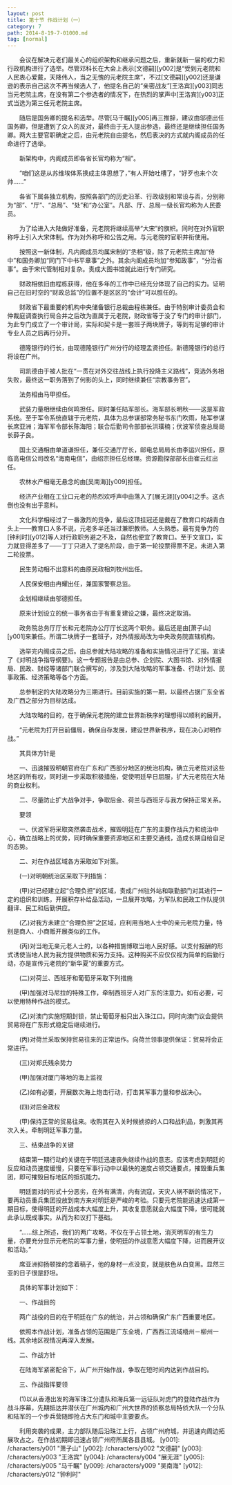 ```yaml
---
layout: post
title: 第十节 作战计划（一）
category: 7
path: 2014-8-19-7-01000.md
tag: [normal]
---
```


　　会议在解决元老们最关心的组织架构和继承问题之后，重新就新一届的权力和行政机构进行了选举。尽管邓科长在大会上表示[文德嗣][y002]是“受到元老院和人民衷心爱戴，天降伟人，当之无愧的元老院主席”，不过[文德嗣][y002]还是谦逊的表示自己这次不再当候选人了，他提名自己的“亲密战友”[王洛宾][y003]同志当元老院主席，在没有第二个参选者的情况下，在热烈的掌声中[王洛宾][y003]正式当选为第三任元老院主席。

　　随后是国务卿的提名和选举。尽管[马千瞩][y005]再三推辞，建议由邬德出任国务卿，但是遭到了众人的反对，最终由于无人提出参选，最终还是继续担任国务卿。两大主要官职确定之后，由元老院自由提名，然后表决的方式就内阁成员的任命进行了选举。

　　新架构中，内阁成员即各省长官均称为“相”。

　　“咱们这是从苏维埃体系换成主体思想了，”有人开始吐槽了，“好歹也来个次帅……”

　　各省下属各独立机构，按照各部门的历史沿革、行政级别和常设与否，分别称为“部”、“厅”、“总局”、“处”和“办公室”。凡部、厅、总局一级长官均称为人民委员。

　　为了给进入大陆做好准备，元老院将继续高举“大宋”的旗帜。同时在对外官职称呼上引入大宋体制。作为对外称呼和公告之用。与元老院的官职并衔使用。

　　按照这一新体制，凡内阁成员均属宋制的“丞相”级，除了元老院主席加“侍中”和国务卿加“同门下中书平章事”之外。其余内阁成员均加“参知政事”，“分治省事”。由于宋代管制相对复杂。责成大图书馆就此进行专门研究。

　　财政相依旧由程栋获得，他在多年的工作中已经充分体现了自己的实力。证明自己在旧时空的“财政总监”的位置不是区区的“会计”可以胜任的。

　　财政省下最重要的机构中央储备银行总裁由程栋兼任。由于特别审计委员会和仲裁庭调查执行局合并之后改为直属于元老院，财政省等于没了专门的审计部门，为此专门成立了一个审计局，实际和契卡是一套班子两块牌子，等到有足够的审计专业人员之后再行分开。

　　德隆银行的行长，由现德隆银行广州分行的经理孟贤担任。新德隆银行的总行将设在广州。

　　司凯德由于被人批在“一贯在对外交往战线上执行投降主义路线”，竞选外务相失败，最终这一职务落到了何影的头上，同时继续兼任“宗教事务官”。

　　法务相由马甲担任。

　　武装力量相继续由何鸣担任。同时兼任陆军部长。海军部长明秋――这是军政系统。至于军令系统直辖于元老院，具体为总参谋部常务秘书东门吹雨，陆军参谋长席亚洲；海军军令部长陈海阳；联合后勤司令部部长洪璜楠；伏波军侦查总局局长薛子良。

　　国土交通相由单道谦担任，兼任交通厅厅长，邮电总局局长由李运兴担任，原临高电信公司改名“海南电信”，由绍宗担任总经理。资源勘探部部长由崔云红出任。

　　农林水产相毫无悬念的由[吴南海][y009]担任。

　　经济产业相在工业口元老的热烈欢呼声中由落入了[展无涯][y004]之手。这点倒也没有出乎意料。

　　文化科学相经过了一番激烈的竞争，最后这顶挂冠还是戴在了教育口的胡青白头上――教育口人多不说，元老多半还当过兼职教师。人头熟悉。最有竞争力的[钟利时][y012]等人对行政职务避之不及，自然也便宜了教育口。至于文宣口，实力就显得差多了――丁丁只进入了提名阶段，由于第一轮投票得票不足。未进入第二轮投票。

　　民生劳动相不出意料的由原民政相刘牧州出任。

　　人民保安相由冉耀出任，兼国家警察总监。

　　企划相继续由邬德担任。

　　原来计划设立的统一事务省由于有重复建设之嫌，最终决定取消。

　　政务院总务厅厅长和元老院办公厅厅长这两个职务。最后还是由[萧子山][y001]来兼任。所谓二块牌子一套班子，对外情报局改为中央政务院直辖机构。

　　选举完内阁成员之后。由总参就大陆攻略的准备和实施情况进行了汇报。宣读了《对明战争指导纲要》。这一专题报告是由总参、企划院、大图书馆、对外情报局、民政、财经等诸部门联合撰写的，涉及到大陆攻略的军事准备、行动计划、民事政策、经济策略等各个方面。

　　总参制定的大陆攻略分为三期进行。目前实施的第一期，以最终占据广东全省及广西之部分为目标达成。

　　大陆攻略的目的，在于确保元老院的建立世界新秩序的理想得以顺利的展开。

　　“元老院为打开目前僵局，确保自存发展，建设世界新秩序，现在决心对明作战。”

　　其具体方针是

　　一、迅速摧毁明朝官府在广东和广西部分地区的统治机构，确立元老院对这些地区的所有权，同时进一步采取积极措施，促使明廷早日屈服，扩大元老院在大陆的商业权利。

　　二、尽量防止扩大战争对手，争取后金、荷兰与西班牙与我方保持正常关系。

　　要领

　　一、伏波军将采取突然袭击战术，摧毁明廷在广东的主要作战兵力和统治中心，确立战略上的优势，同时确保重要资源地区和主要交通线，造成长期自给自足的态势。

　　二、对在作战区域各方采取如下对策。

　　(一)对明朝统治区采取下列措施：

　　(甲)对已经建立起“合理负担”的区域，责成广州驻外站和联勤部门对其进行一定的组织和训练，开展积存补给品活动，一旦展开攻略，为军队和民政工作队提供翻译、民工和后勤供应。

　　(乙)对我方未建立“合理负担”之区域，应利用当地人士中的亲元老院力量，特别是商人、小商贩开展类似的工作。

　　(丙)对当地无亲元老人士的，以各种措施博取当地人民好感。以支付报酬的形式诱使当地人民为我方提供物质和劳力支持。这种购买不应仅仅视为简单的后勤行动，亦是宣传元老院的“新华夏”的重要方式。

　　(二)对荷兰、西班牙和葡萄牙采取下列措施

　　(甲)加强对马尼拉的特殊工作，牵制西班牙人对广东的注意力。如有必要，可以使用特种作战的模式。

　　(乙)对澳门实施短期封锁，禁止葡萄牙船只出入珠江口。同时向澳门议会提供贸易将在广东形式稳定后继续进行。

　　(丙)对荷兰采取保持贸易往来的正常运作。向荷兰领事提供保证：贸易将会正常进行。

　　(三)对郑氏残余势力

　　(甲)加强对厦门等地的海上监视

　　(乙)如有必要，开展数次海上炮击行动，打击其军事力量和参战决心。

　　(四)对后金政权

　　(甲)保持正常的贸易往来。收购其在入关时候掳掠的人口和战利品，刺激其再次入关。牵制明廷军事力量。

　　三、结束战争的关键

　　结束第一期行动的关键在于明廷迅速丧失继续作战的意志。应该考虑到明廷的反应和动员速度缓慢，只要在军事行动中以最快的速度占领交通要点，摧毁重兵集团，即可摧毁目标地区的抵抗能力。

　　明廷面对的形式十分恶劣，在外有满清，内有流寇，天灾人祸不断的情况下，要再动员重兵集团投放到南方来对明廷是严峻的考验。只要元老院能迅速达成第一期目标，使得明廷的开战成本大幅度上升，其收复意愿就会大幅度下降，很可能就此承认既成事实。从而为和议打下基础。

　　“……综上所述，我们的两广攻略，不仅在于占领土地，消灭明军的有生力量，亦要充分显示元老院的军事力量，使明廷的作战意愿大幅度下降，进而展开议和活动。”

　　席亚洲抑扬顿挫的念着稿子，他的身材一点没变，就是肤色从白变黑。显然三亚的日子很是舒坦。

　　具体的军事计划如下：

　　一、作战目的

　　两广战役的目的在于明廷在广东的统治，并占领和确保广东广西重要地区。

　　依照本作战计划，准备占领的范围是广东全境，广西西江流域梧州－柳州一线。其余地区视情况再深入发展。

　　二、作战方针

　　在陆海军紧密配合下，从广州开始作战，争取在短时间内达到作战目的。

　　三、作战指挥要领

　　(1)以从香港出发的海军珠江分遣队和海兵第一远征队对虎门的登陆作战作为战斗序幕，先期抵达并潜伏在广州城内和广州大世界的侦察总局特侦大队一个分队和陆军的一个步兵营随即抢占大东门和城中主要要点。

　　利用突袭的成果，主力部队随后沿珠江上行，占领广州府城，并迅速向周边拓展攻占之。在作战初期即迅速占领广州府所属各县县城。
[y001]: /characters/y001 "萧子山"
[y002]: /characters/y002 "文德嗣"
[y003]: /characters/y003 "王洛宾"
[y004]: /characters/y004 "展无涯"
[y005]: /characters/y005 "马千瞩"
[y009]: /characters/y009 "吴南海"
[y012]: /characters/y012 "钟利时"
